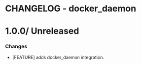 # CHANGELOG - docker_daemon

1.0.0/ Unreleased
==================

### Changes

* [FEATURE] adds docker_daemon integration.

